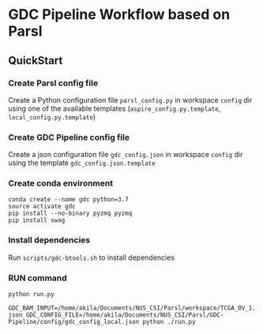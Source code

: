 # GDC Pipeline Workflow based on Parsl

## QuickStart

### Create Parsl config file

Create a Python configuration file `parsl_config.py` in workspace `config` dir using one of the available templates (`aspire_config.py.template`, `local_config.py.template`)

### Create GDC Pipeline config file

Create a json configuration file `gdc_config.json` in workspace `config` dir using the template `gdc_config.json.template`

### Create conda environment

```
conda create --name gdc python=3.7
source activate gdc
pip install --no-binary pyzmq pyzmq
pip install swag
```

### Install dependencies

Run `scripts/gdc-btools.sh` to install dependencies

### RUN command

`python run.py`

`GDC_BAM_INPUT=/home/akila/Documents/NUS_CSI/Parsl/workspace/TCGA_OV_1.json GDC_CONFIG_FILE=/home/akila/Documents/NUS_CSI/Parsl/GDC-Pipeline/config/gdc_config_local.json python ./run.py`



